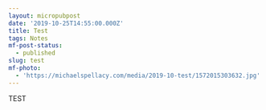 ```yaml
---
layout: micropubpost
date: '2019-10-25T14:55:00.000Z'
title: Test
tags: Notes
mf-post-status:
  - published
slug: test
mf-photo:
  - 'https://michaelspellacy.com/media/2019-10-test/1572015303632.jpg'
---
```

TEST
